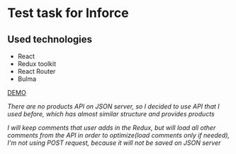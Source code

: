 # Test task for Inforce

## Used technologies
  * React
  * Redux toolkit
  * React Router
  * Bulma

[DEMO]("https://FANTAZER-NURE.github.io/inforce-task")


  *There are no products API on JSON server,*
  *so I decided to use API that I used before,*
  *which has almost similar structure and provides products*


  *I will keep comments that user adds*
  *in the Redux, but will load all other comments*
  *from the API in order to optimize(load comments*
  *only if needed), I'm not using POST request,*
  *because it will not be saved on JSON server*

